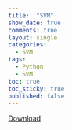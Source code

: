 ```yaml
---
title:  "SVM"
show_date: true
comments: true
layout: single
categories:
  - SVM
tags:
  - Python
  - SVM
toc: true
toc_sticky: true
published: false
---
```


[Download](https://1drv.ms/f/s!AltJQkwp7sW2gfv3Npb2zM-qYAs7OXY?e=0bnS1W)